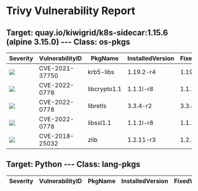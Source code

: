 # Trivy Vulnerability Report




## Target: quay.io/kiwigrid/k8s-sidecar:1.15.6 (alpine 3.15.0) --- Class: os-pkgs
|Severity|VulnerabilityID|PkgName|InstalledVersion|FixedVersion|
|--------|---------------|-------|----------------|------------|
|![](https://img.shields.io/badge/-MEDIUM-yellow)|CVE-2021-37750|krb5-libs|1.19.2-r4|1.19.3-r0|
|![](https://img.shields.io/badge/-HIGH-orange)|CVE-2022-0778|libcrypto1.1|1.1.1l-r8|1.1.1n-r0|
|![](https://img.shields.io/badge/-HIGH-orange)|CVE-2022-0778|libretls|3.3.4-r2|3.3.4-r3|
|![](https://img.shields.io/badge/-HIGH-orange)|CVE-2022-0778|libssl1.1|1.1.1l-r8|1.1.1n-r0|
|![](https://img.shields.io/badge/-MEDIUM-yellow)|CVE-2018-25032|zlib|1.2.11-r3|1.2.12-r0|

## Target: Python --- Class: lang-pkgs
|Severity|VulnerabilityID|PkgName|InstalledVersion|FixedVersion|
|--------|---------------|-------|----------------|------------|
